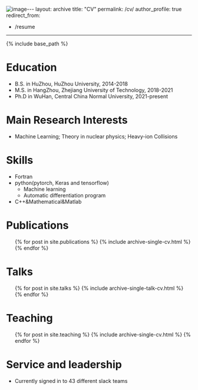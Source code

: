 ![image](https://github.com/leefp29/leefp29.github.io/assets/47920574/d7717a7a-2dea-438a-a2a4-9775656cf984)---
layout: archive
title: "CV"
permalink: /cv/
author_profile: true
redirect_from:
  - /resume
---

{% include base_path %}

Education
======
* B.S. in HuZhou, HuZhou University, 2014-2018
* M.S. in HangZhou, Zhejiang University of Technology, 2018-2021
* Ph.D in WuHan, Central China Normal University, 2021-present

Main Research Interests
======
* Machine Learning; Theory in nuclear physics; Heavy-ion Collisions
  
Skills
======
* Fortran
* python(pytorch, Keras and tensorflow)
  * Machine learning
  * Automatic differentiation program
* C++&Mathematical&Matlab

Publications
======
  <ul>{% for post in site.publications %}
    {% include archive-single-cv.html %}
  {% endfor %}</ul>
  
Talks
======
  <ul>{% for post in site.talks %}
    {% include archive-single-talk-cv.html %}
  {% endfor %}</ul>
  
Teaching
======
  <ul>{% for post in site.teaching %}
    {% include archive-single-cv.html %}
  {% endfor %}</ul>
  
Service and leadership
======
* Currently signed in to 43 different slack teams
